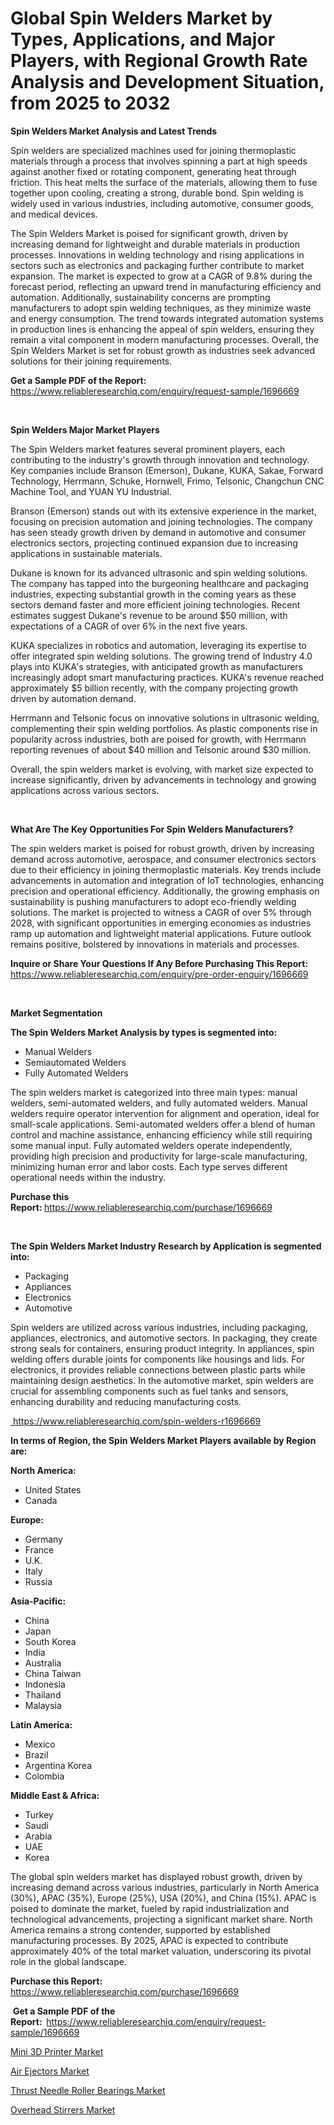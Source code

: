 <p><h1>Global Spin Welders Market by Types, Applications, and Major Players, with Regional Growth Rate Analysis and Development Situation, from 2025 to 2032</h1></p><p><strong>Spin Welders Market Analysis and Latest Trends</strong></p>
<p><p>Spin welders are specialized machines used for joining thermoplastic materials through a process that involves spinning a part at high speeds against another fixed or rotating component, generating heat through friction. This heat melts the surface of the materials, allowing them to fuse together upon cooling, creating a strong, durable bond. Spin welding is widely used in various industries, including automotive, consumer goods, and medical devices.</p><p>The Spin Welders Market is poised for significant growth, driven by increasing demand for lightweight and durable materials in production processes. Innovations in welding technology and rising applications in sectors such as electronics and packaging further contribute to market expansion. The market is expected to grow at a CAGR of 9.8% during the forecast period, reflecting an upward trend in manufacturing efficiency and automation. Additionally, sustainability concerns are prompting manufacturers to adopt spin welding techniques, as they minimize waste and energy consumption. The trend towards integrated automation systems in production lines is enhancing the appeal of spin welders, ensuring they remain a vital component in modern manufacturing processes. Overall, the Spin Welders Market is set for robust growth as industries seek advanced solutions for their joining requirements.</p></p>
<p><strong>Get a Sample PDF of the Report:&nbsp;</strong> <a href="https://www.reliableresearchiq.com/enquiry/request-sample/1696669?utm_campaign=1906&utm_medium=2&utm_source=Github&utm_content=ia&utm_term=19022025&utm_id=spin-welders">https://www.reliableresearchiq.com/enquiry/request-sample/1696669</a></p>
<p>&nbsp;</p>
<p><strong>Spin Welders Major Market Players</strong></p>
<p><p>The Spin Welders market features several prominent players, each contributing to the industry's growth through innovation and technology. Key companies include Branson (Emerson), Dukane, KUKA, Sakae, Forward Technology, Herrmann, Schuke, Hornwell, Frimo, Telsonic, Changchun CNC Machine Tool, and YUAN YU Industrial.</p><p>Branson (Emerson) stands out with its extensive experience in the market, focusing on precision automation and joining technologies. The company has seen steady growth driven by demand in automotive and consumer electronics sectors, projecting continued expansion due to increasing applications in sustainable materials.</p><p>Dukane is known for its advanced ultrasonic and spin welding solutions. The company has tapped into the burgeoning healthcare and packaging industries, expecting substantial growth in the coming years as these sectors demand faster and more efficient joining technologies. Recent estimates suggest Dukane's revenue to be around $50 million, with expectations of a CAGR of over 6% in the next five years.</p><p>KUKA specializes in robotics and automation, leveraging its expertise to offer integrated spin welding solutions. The growing trend of Industry 4.0 plays into KUKA's strategies, with anticipated growth as manufacturers increasingly adopt smart manufacturing practices. KUKA's revenue reached approximately $5 billion recently, with the company projecting growth driven by automation demand.</p><p>Herrmann and Telsonic focus on innovative solutions in ultrasonic welding, complementing their spin welding portfolios. As plastic components rise in popularity across industries, both are poised for growth, with Herrmann reporting revenues of about $40 million and Telsonic around $30 million.</p><p>Overall, the spin welders market is evolving, with market size expected to increase significantly, driven by advancements in technology and growing applications across various sectors.</p></p>
<p>&nbsp;</p>
<p><strong>What Are The Key Opportunities For Spin Welders Manufacturers?</strong></p>
<p><p>The spin welders market is poised for robust growth, driven by increasing demand across automotive, aerospace, and consumer electronics sectors due to their efficiency in joining thermoplastic materials. Key trends include advancements in automation and integration of IoT technologies, enhancing precision and operational efficiency. Additionally, the growing emphasis on sustainability is pushing manufacturers to adopt eco-friendly welding solutions. The market is projected to witness a CAGR of over 5% through 2028, with significant opportunities in emerging economies as industries ramp up automation and lightweight material applications. Future outlook remains positive, bolstered by innovations in materials and processes.</p></p>
<p><strong>Inquire or Share Your Questions If Any Before Purchasing This Report:</strong> <a href="https://www.reliableresearchiq.com/enquiry/pre-order-enquiry/1696669?utm_campaign=1906&utm_medium=2&utm_source=Github&utm_content=ia&utm_term=19022025&utm_id=spin-welders">https://www.reliableresearchiq.com/enquiry/pre-order-enquiry/1696669</a></p>
<p>&nbsp;</p>
<p><strong>Market Segmentation</strong></p>
<p><strong>The Spin Welders Market Analysis by types is segmented into:</strong></p>
<p><ul><li>Manual Welders</li><li>Semiautomated Welders</li><li>Fully Automated Welders</li></ul></p>
<p><p>The spin welders market is categorized into three main types: manual welders, semi-automated welders, and fully automated welders. Manual welders require operator intervention for alignment and operation, ideal for small-scale applications. Semi-automated welders offer a blend of human control and machine assistance, enhancing efficiency while still requiring some manual input. Fully automated welders operate independently, providing high precision and productivity for large-scale manufacturing, minimizing human error and labor costs. Each type serves different operational needs within the industry.</p></p>
<p><strong>Purchase this Report:&nbsp;</strong><a href="https://www.reliableresearchiq.com/purchase/1696669?utm_campaign=1906&utm_medium=2&utm_source=Github&utm_content=ia&utm_term=19022025&utm_id=spin-welders">https://www.reliableresearchiq.com/purchase/1696669</a></p>
<p>&nbsp;</p>
<p><strong>The Spin Welders Market Industry Research by Application is segmented into:</strong></p>
<p><ul><li>Packaging</li><li>Appliances</li><li>Electronics</li><li>Automotive</li></ul></p>
<p><p>Spin welders are utilized across various industries, including packaging, appliances, electronics, and automotive sectors. In packaging, they create strong seals for containers, ensuring product integrity. In appliances, spin welding offers durable joints for components like housings and lids. For electronics, it provides reliable connections between plastic parts while maintaining design aesthetics. In the automotive market, spin welders are crucial for assembling components such as fuel tanks and sensors, enhancing durability and reducing manufacturing costs.</p></p>
<p><a href="https://www.reliableresearchiq.com/spin-welders-r1696669?utm_campaign=1906&utm_medium=2&utm_source=Github&utm_content=ia&utm_term=19022025&utm_id=spin-welders">&nbsp;https://www.reliableresearchiq.com/spin-welders-r1696669</a></p>
<p><strong>In terms of Region, the Spin Welders Market Players available by Region are:</strong></p>
<p>
    <p> <strong> North America: </strong>
        <ul>
            <li>United States</li>
            <li>Canada</li>
        </ul>
        </p> 
    <p> <strong> Europe: </strong>
        <ul>
            <li>Germany</li>
            <li>France</li>
            <li>U.K.</li>
            <li>Italy</li>
            <li>Russia</li>
        </ul>
        </p> 
    <p> <strong> Asia-Pacific: </strong>
        <ul>
            <li>China</li>
            <li>Japan</li>
            <li>South Korea</li>
            <li>India</li>
            <li>Australia</li>
            <li>China Taiwan</li>
            <li>Indonesia</li>
            <li>Thailand</li>
            <li>Malaysia</li>
        </ul>
        </p> 
    <p> <strong> Latin America: </strong>
        <ul>
            <li>Mexico</li>
            <li>Brazil</li>
            <li>Argentina Korea</li>
            <li>Colombia</li>
        </ul>
        </p> 
    <p> <strong> Middle East & Africa: </strong>
        <ul>
            <li>Turkey</li>
            <li>Saudi</li>
            <li>Arabia</li>
            <li>UAE</li>
            <li>Korea</li>
        </ul>
    </p>
    </p>
<p><p>The global spin welders market has displayed robust growth, driven by increasing demand across various industries, particularly in North America (30%), APAC (35%), Europe (25%), USA (20%), and China (15%). APAC is poised to dominate the market, fueled by rapid industrialization and technological advancements, projecting a significant market share. North America remains a strong contender, supported by established manufacturing processes. By 2025, APAC is expected to contribute approximately 40% of the total market valuation, underscoring its pivotal role in the global landscape.</p></p>
<p><strong>Purchase this Report: </strong><a href="https://www.reliableresearchiq.com/purchase/1696669?utm_campaign=1906&utm_medium=2&utm_source=Github&utm_content=ia&utm_term=19022025&utm_id=spin-welders">https://www.reliableresearchiq.com/purchase/1696669</a></p>
<p>&nbsp;<strong>Get a Sample PDF of the Report:&nbsp;&nbsp;</strong><a href="https://www.reliableresearchiq.com/enquiry/request-sample/1696669?utm_campaign=1906&utm_medium=2&utm_source=Github&utm_content=ia&utm_term=19022025&utm_id=spin-welders">https://www.reliableresearchiq.com/enquiry/request-sample/1696669</a></p>
<p><strong></strong></p>
<p><p><a href="https://github.com/karnaslagha/Market-Research-Report-List-1/blob/main/mini-3d-printer-market.md?utm_campaign=1906&utm_medium=2&utm_source=Github&utm_content=ia&utm_term=19022025&utm_id=spin-welders">Mini 3D Printer Market</a></p><p><a href="https://github.com/leijavaagexo/Market-Research-Report-List-1/blob/main/air-ejectors-market.md?utm_campaign=1906&utm_medium=2&utm_source=Github&utm_content=ia&utm_term=19022025&utm_id=spin-welders">Air Ejectors Market</a></p><p><a href="https://github.com/maimenamdar/Market-Research-Report-List-1/blob/main/thrust-needle-roller-bearings-market.md?utm_campaign=1906&utm_medium=2&utm_source=Github&utm_content=ia&utm_term=19022025&utm_id=spin-welders">Thrust Needle Roller Bearings Market</a></p><p><a href="https://github.com/mandyhunttrb/Market-Research-Report-List-1/blob/main/overhead-stirrers-market.md?utm_campaign=1906&utm_medium=2&utm_source=Github&utm_content=ia&utm_term=19022025&utm_id=spin-welders">Overhead Stirrers Market</a></p></p>